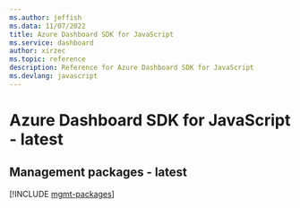 ```yaml
---
ms.author: jeffish
ms.data: 11/07/2022
title: Azure Dashboard SDK for JavaScript
ms.service: dashboard
author: xirzec
ms.topic: reference
description: Reference for Azure Dashboard SDK for JavaScript
ms.devlang: javascript
---
```

# Azure Dashboard SDK for JavaScript - latest

## Management packages - latest
[!INCLUDE [mgmt-packages](dashboard-mgmt-index.md)]